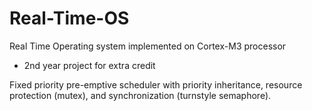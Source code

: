 # Real-Time-OS
Real Time Operating system implemented on Cortex-M3 processor
- 2nd year project for extra credit

Fixed priority pre-emptive scheduler with priority inheritance, resource protection (mutex), and synchronization (turnstyle semaphore). 

